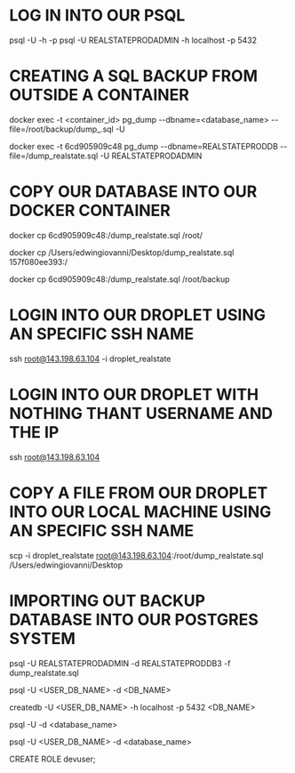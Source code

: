 # LOG IN INTO OUR PSQL
psql -U <username> -h <hostname> -p <port>
psql -U REALSTATEPRODADMIN -h localhost -p 5432

# CREATING A SQL BACKUP FROM OUTSIDE A CONTAINER
docker exec -t <container_id> pg_dump --dbname=<database_name> --file=/root/backup/dump_.sql -U <username>

docker exec -t 6cd905909c48 pg_dump --dbname=REALSTATEPRODDB --file=/dump_realstate.sql -U REALSTATEPRODADMIN

# COPY OUR DATABASE INTO OUR DOCKER CONTAINER
docker cp 6cd905909c48:/dump_realstate.sql /root/

docker cp /Users/edwingiovanni/Desktop/dump_realstate.sql 157f080ee393:/

docker cp 6cd905909c48:/dump_realstate.sql /root/backup

# LOGIN INTO OUR DROPLET USING AN SPECIFIC SSH NAME
ssh root@143.198.63.104 -i droplet_realstate

# LOGIN INTO OUR DROPLET WITH NOTHING THANT USERNAME AND THE IP
ssh root@143.198.63.104 

# COPY A FILE FROM OUR DROPLET INTO OUR LOCAL MACHINE USING AN SPECIFIC SSH NAME
scp -i droplet_realstate root@143.198.63.104:/root/dump_realstate.sql /Users/edwingiovanni/Desktop

# IMPORTING OUT BACKUP DATABASE INTO OUR POSTGRES SYSTEM
psql -U REALSTATEPRODADMIN -d REALSTATEPRODDB3 -f dump_realstate.sql

psql -U <USER_DB_NAME> -d <DB_NAME>

createdb -U <USER_DB_NAME> -h localhost -p 5432 <DB_NAME>

psql -U <username> -d <database_name>

psql -U <USER_DB_NAME> -d <database_name>

CREATE ROLE devuser;
